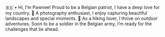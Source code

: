 🇧🇪 • Hi, I’m Pawnee! Proud to be a Belgian patriot, I have a deep love for my country. 📸 A photography enthusiast, I enjoy capturing beautiful landscapes and special moments. 🥾 As a hiking lover, I thrive on outdoor adventures. Soon to be a soldier in the Belgian army, I’m ready for the challenges that lie ahead.
